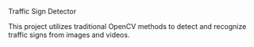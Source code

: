 Traffic Sign Detector

This project utilizes traditional OpenCV methods to detect and recognize traffic signs from images and videos.

